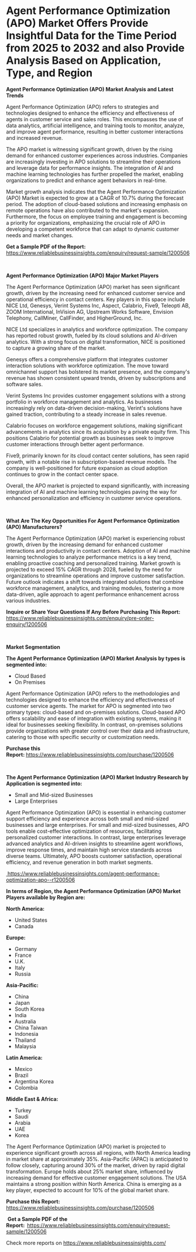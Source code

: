 <p><h1>Agent Performance Optimization (APO) Market Offers Provide Insightful Data for the Time Period from 2025 to 2032 and also Provide Analysis Based on Application, Type, and Region</h1></p><p><strong>Agent Performance Optimization (APO) Market Analysis and Latest Trends</strong></p>
<p><p>Agent Performance Optimization (APO) refers to strategies and technologies designed to enhance the efficiency and effectiveness of agents in customer service and sales roles. This encompasses the use of data analytics, artificial intelligence, and training tools to monitor, analyze, and improve agent performance, resulting in better customer interactions and increased revenue.</p><p>The APO market is witnessing significant growth, driven by the rising demand for enhanced customer experiences across industries. Companies are increasingly investing in APO solutions to streamline their operations and leverage data for performance insights. The integration of AI and machine learning technologies has further propelled the market, enabling organizations to predict and enhance agent behaviors in real-time.</p><p>Market growth analysis indicates that the Agent Performance Optimization (APO) Market is expected to grow at a CAGR of 10.7% during the forecast period. The adoption of cloud-based solutions and increasing emphasis on remote operations have also contributed to the market's expansion. Furthermore, the focus on employee training and engagement is becoming a priority for organizations, emphasizing the crucial role of APO in developing a competent workforce that can adapt to dynamic customer needs and market changes.</p></p>
<p><strong>Get a Sample PDF of the Report:&nbsp;</strong> <a href="https://www.reliablebusinessinsights.com/enquiry/request-sample/1200506?utm_campaign=3084&utm_medium=2&utm_source=Github&utm_content=ia&utm_term=11032025&utm_id=agent-performance-optimization-apo">https://www.reliablebusinessinsights.com/enquiry/request-sample/1200506</a></p>
<p>&nbsp;</p>
<p><strong>Agent Performance Optimization (APO) Major Market Players</strong></p>
<p><p>The Agent Performance Optimization (APO) market has seen significant growth, driven by the increasing need for enhanced customer service and operational efficiency in contact centers. Key players in this space include NICE Ltd, Genesys, Verint Systems Inc, Aspect, Calabrio, Five9, Teleopti AB, ZOOM International, InVision AG, Upstream Works Software, Envision Telephony, CallMiner, CallFinder, and HigherGround, Inc.</p><p>NICE Ltd specializes in analytics and workforce optimization. The company has reported robust growth, fueled by its cloud solutions and AI-driven analytics. With a strong focus on digital transformation, NICE is positioned to capture a growing share of the market.</p><p>Genesys offers a comprehensive platform that integrates customer interaction solutions with workforce optimization. The move toward omnichannel support has bolstered its market presence, and the company's revenue has shown consistent upward trends, driven by subscriptions and software sales.</p><p>Verint Systems Inc provides customer engagement solutions with a strong portfolio in workforce management and analytics. As businesses increasingly rely on data-driven decision-making, Verint's solutions have gained traction, contributing to a steady increase in sales revenue.</p><p>Calabrio focuses on workforce engagement solutions, making significant advancements in analytics since its acquisition by a private equity firm. This positions Calabrio for potential growth as businesses seek to improve customer interactions through better agent performance.</p><p>Five9, primarily known for its cloud contact center solutions, has seen rapid growth, with a notable rise in subscription-based revenue models. The company is well-positioned for future expansion as cloud adoption continues to grow in the contact center space.</p><p>Overall, the APO market is projected to expand significantly, with increasing integration of AI and machine learning technologies paving the way for enhanced personalization and efficiency in customer service operations.</p></p>
<p>&nbsp;</p>
<p><strong>What Are The Key Opportunities For Agent Performance Optimization (APO) Manufacturers?</strong></p>
<p><p>The Agent Performance Optimization (APO) market is experiencing robust growth, driven by the increasing demand for enhanced customer interactions and productivity in contact centers. Adoption of AI and machine learning technologies to analyze performance metrics is a key trend, enabling proactive coaching and personalized training. Market growth is projected to exceed 15% CAGR through 2028, fueled by the need for organizations to streamline operations and improve customer satisfaction. Future outlook indicates a shift towards integrated solutions that combine workforce management, analytics, and training modules, fostering a more data-driven, agile approach to agent performance enhancement across various industries.</p></p>
<p><strong>Inquire or Share Your Questions If Any Before Purchasing This Report:</strong> <a href="https://www.reliablebusinessinsights.com/enquiry/pre-order-enquiry/1200506?utm_campaign=3084&utm_medium=2&utm_source=Github&utm_content=ia&utm_term=11032025&utm_id=agent-performance-optimization-apo">https://www.reliablebusinessinsights.com/enquiry/pre-order-enquiry/1200506</a></p>
<p>&nbsp;</p>
<p><strong>Market Segmentation</strong></p>
<p><strong>The Agent Performance Optimization (APO) Market Analysis by types is segmented into:</strong></p>
<p><ul><li>Cloud Based</li><li>On Premises</li></ul></p>
<p><p>Agent Performance Optimization (APO) refers to the methodologies and technologies designed to enhance the efficiency and effectiveness of customer service agents. The market for APO is segmented into two primary types: cloud-based and on-premises solutions. Cloud-based APO offers scalability and ease of integration with existing systems, making it ideal for businesses seeking flexibility. In contrast, on-premises solutions provide organizations with greater control over their data and infrastructure, catering to those with specific security or customization needs.</p></p>
<p><strong>Purchase this Report:&nbsp;</strong><a href="https://www.reliablebusinessinsights.com/purchase/1200506?utm_campaign=3084&utm_medium=2&utm_source=Github&utm_content=ia&utm_term=11032025&utm_id=agent-performance-optimization-apo">https://www.reliablebusinessinsights.com/purchase/1200506</a></p>
<p>&nbsp;</p>
<p><strong>The Agent Performance Optimization (APO) Market Industry Research by Application is segmented into:</strong></p>
<p><ul><li>Small and Mid-sized Businesses</li><li>Large Enterprises</li></ul></p>
<p><p>Agent Performance Optimization (APO) is essential in enhancing customer support efficiency and experience across both small and mid-sized businesses and large enterprises. For small and mid-sized businesses, APO tools enable cost-effective optimization of resources, facilitating personalized customer interactions. In contrast, large enterprises leverage advanced analytics and AI-driven insights to streamline agent workflows, improve response times, and maintain high service standards across diverse teams. Ultimately, APO boosts customer satisfaction, operational efficiency, and revenue generation in both market segments.</p></p>
<p><a href="https://www.reliablebusinessinsights.com/agent-performance-optimization-apo--r1200506?utm_campaign=3084&utm_medium=2&utm_source=Github&utm_content=ia&utm_term=11032025&utm_id=agent-performance-optimization-apo">&nbsp;https://www.reliablebusinessinsights.com/agent-performance-optimization-apo--r1200506</a></p>
<p><strong>In terms of Region, the Agent Performance Optimization (APO) Market Players available by Region are:</strong></p>
<p>
    <p> <strong> North America: </strong>
        <ul>
            <li>United States</li>
            <li>Canada</li>
        </ul>
        </p> 
    <p> <strong> Europe: </strong>
        <ul>
            <li>Germany</li>
            <li>France</li>
            <li>U.K.</li>
            <li>Italy</li>
            <li>Russia</li>
        </ul>
        </p> 
    <p> <strong> Asia-Pacific: </strong>
        <ul>
            <li>China</li>
            <li>Japan</li>
            <li>South Korea</li>
            <li>India</li>
            <li>Australia</li>
            <li>China Taiwan</li>
            <li>Indonesia</li>
            <li>Thailand</li>
            <li>Malaysia</li>
        </ul>
        </p> 
    <p> <strong> Latin America: </strong>
        <ul>
            <li>Mexico</li>
            <li>Brazil</li>
            <li>Argentina Korea</li>
            <li>Colombia</li>
        </ul>
        </p> 
    <p> <strong> Middle East & Africa: </strong>
        <ul>
            <li>Turkey</li>
            <li>Saudi</li>
            <li>Arabia</li>
            <li>UAE</li>
            <li>Korea</li>
        </ul>
    </p>
    </p>
<p><p>The Agent Performance Optimization (APO) market is projected to experience significant growth across all regions, with North America leading in market share at approximately 35%. Asia-Pacific (APAC) is anticipated to follow closely, capturing around 30% of the market, driven by rapid digital transformation. Europe holds about 25% market share, influenced by increasing demand for effective customer engagement solutions. The USA maintains a strong position within North America. China is emerging as a key player, expected to account for 10% of the global market share.</p></p>
<p><strong>Purchase this Report: </strong><a href="https://www.reliablebusinessinsights.com/purchase/1200506?utm_campaign=3084&utm_medium=2&utm_source=Github&utm_content=ia&utm_term=11032025&utm_id=agent-performance-optimization-apo">https://www.reliablebusinessinsights.com/purchase/1200506</a></p>
<p>&nbsp;<strong>Get a Sample PDF of the Report:&nbsp;&nbsp;</strong><a href="https://www.reliablebusinessinsights.com/enquiry/request-sample/1200506?utm_campaign=3084&utm_medium=2&utm_source=Github&utm_content=ia&utm_term=11032025&utm_id=agent-performance-optimization-apo">https://www.reliablebusinessinsights.com/enquiry/request-sample/1200506</a></p>
<p><strong></strong></p>
<p>Check more reports on <a href="https://www.reliablebusinessinsights.com/?utm_campaign=3084&utm_medium=2&utm_source=Github&utm_content=ia&utm_term=11032025&utm_id=agent-performance-optimization-apo">https://www.reliablebusinessinsights.com/</a></p>